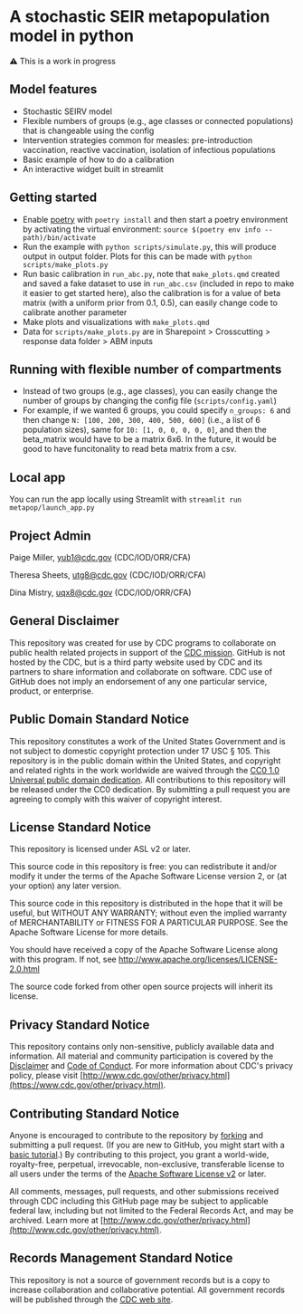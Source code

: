 # A stochastic SEIR metapopulation model in python

⚠️ This is a work in progress

## Model features

* Stochastic SEIRV model
* Flexible numbers of groups (e.g., age classes or connected populations) that is changeable using the config
* Intervention strategies common for measles: pre-introduction vaccination, reactive vaccination, isolation of infectious populations
* Basic example of how to do a calibration
* An interactive widget built in streamlit

## Getting started

* Enable [poetry](https://python-poetry.org/) with `poetry install` and then start a poetry environment by activating the virtual environment: `source $(poetry env info --path)/bin/activate`
* Run the example with `python scripts/simulate.py`, this will produce output in output folder.  Plots for this can be made with `python scripts/make_plots.py`
* Run basic calibration in `run_abc.py`, note that `make_plots.qmd` created and saved a fake dataset to use in `run_abc.csv` (included in repo to make it easier to get started here), also the calibration is for a value of beta matrix (with a uniform prior from 0.1, 0.5), can easily change code to calibrate another parameter
* Make plots and visualizations with `make_plots.qmd`
* Data for `scripts/make_plots.py` are in Sharepoint > Crosscutting > response data folder > ABM inputs

## Running with flexible number of compartments

* Instead of two groups (e.g., age classes), you can easily change the number of groups by changing the config file (`scripts/config.yaml`)
* For example, if we wanted 6 groups, you could specify   `n_groups: 6`  and then change `N: [100, 200, 300, 400, 500, 600]` (i.e., a list of 6 population sizes), same for `I0: [1, 0, 0, 0, 0, 0]`, and then the beta_matrix would have to be a matrix 6x6. In the future, it would be good to have funcitonality to read beta matrix from a csv.

## Local app
You can run the app locally using Streamlit with `streamlit run metapop/launch_app.py`


## Project Admin

Paige Miller, yub1@cdc.gov (CDC/IOD/ORR/CFA)

Theresa Sheets, utg8@cdc.gov (CDC/IOD/ORR/CFA)

Dina Mistry, uqx8@cdc.gov (CDC/IOD/ORR/CFA)

## General Disclaimer
This repository was created for use by CDC programs to collaborate on public health related projects in support of the [CDC mission](https://www.cdc.gov/about/organization/mission.htm).  GitHub is not hosted by the CDC, but is a third party website used by CDC and its partners to share information and collaborate on software. CDC use of GitHub does not imply an endorsement of any one particular service, product, or enterprise.

## Public Domain Standard Notice
This repository constitutes a work of the United States Government and is not
subject to domestic copyright protection under 17 USC § 105. This repository is in
the public domain within the United States, and copyright and related rights in
the work worldwide are waived through the [CC0 1.0 Universal public domain dedication](https://creativecommons.org/publicdomain/zero/1.0/).
All contributions to this repository will be released under the CC0 dedication. By
submitting a pull request you are agreeing to comply with this waiver of
copyright interest.

## License Standard Notice
This repository is licensed under ASL v2 or later.

This source code in this repository is free: you can redistribute it and/or modify it under
the terms of the Apache Software License version 2, or (at your option) any
later version.

This source code in this repository is distributed in the hope that it will be useful, but WITHOUT ANY
WARRANTY; without even the implied warranty of MERCHANTABILITY or FITNESS FOR A
PARTICULAR PURPOSE. See the Apache Software License for more details.

You should have received a copy of the Apache Software License along with this
program. If not, see http://www.apache.org/licenses/LICENSE-2.0.html

The source code forked from other open source projects will inherit its license.

## Privacy Standard Notice
This repository contains only non-sensitive, publicly available data and
information. All material and community participation is covered by the
[Disclaimer](https://github.com/CDCgov/template/blob/master/DISCLAIMER.md)
and [Code of Conduct](https://github.com/CDCgov/template/blob/master/code-of-conduct.md).
For more information about CDC's privacy policy, please visit [http://www.cdc.gov/other/privacy.html](https://www.cdc.gov/other/privacy.html).

## Contributing Standard Notice
Anyone is encouraged to contribute to the repository by [forking](https://help.github.com/articles/fork-a-repo)
and submitting a pull request. (If you are new to GitHub, you might start with a
[basic tutorial](https://help.github.com/articles/set-up-git).) By contributing
to this project, you grant a world-wide, royalty-free, perpetual, irrevocable,
non-exclusive, transferable license to all users under the terms of the
[Apache Software License v2](http://www.apache.org/licenses/LICENSE-2.0.html) or
later.

All comments, messages, pull requests, and other submissions received through
CDC including this GitHub page may be subject to applicable federal law, including but not limited to the Federal Records Act, and may be archived. Learn more at [http://www.cdc.gov/other/privacy.html](http://www.cdc.gov/other/privacy.html).

## Records Management Standard Notice
This repository is not a source of government records but is a copy to increase
collaboration and collaborative potential. All government records will be
published through the [CDC web site](http://www.cdc.gov).
